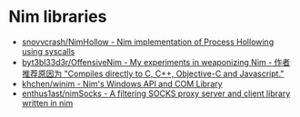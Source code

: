 # Nim libraries

* [snovvcrash/NimHollow - Nim implementation of Process Hollowing using syscalls](https://github.com/snovvcrash/NimHollow)
* [byt3bl33d3r/OffensiveNim - My experiments in weaponizing Nim - 作者推荐原因为 "Compiles directly to C, C++, Objective-C and Javascript."](https://github.com/byt3bl33d3r/OffensiveNim)
* [khchen/winim - Nim's Windows API and COM Library](https://github.com/khchen/winim)
* [enthus1ast/nimSocks - A filtering SOCKS proxy server and client library written in nim](https://github.com/enthus1ast/nimSocks)
